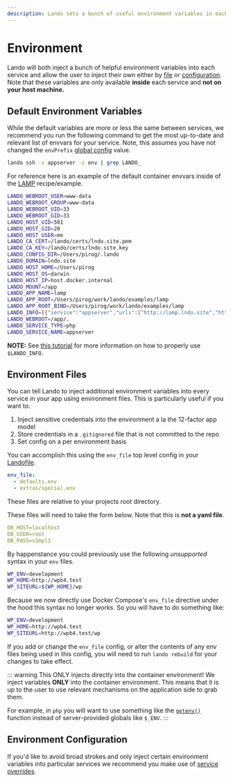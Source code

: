 ```yaml
---
description: Lando sets a bunch of useful environment variables in each service by default, or you can inject your own by configurating your Landofile or using a custom environment file.
---
```


# Environment

Lando will both inject a bunch of helpful environment variables into each service and allow the user to inject their own either by [file](#environment-files) or [configuration](#environment-configuration). Note that these variables are only available **inside** each service and **not on your host machine.**

## Default Environment Variables

While the default variables are more or less the same between services, we recommend you run the following command to get the most up-to-date and relevant list of envvars for your service. Note, this assumes you have not changed the `envPrefix` [global config](./global.md) value.

```bash
lando ssh -s appserver -c env | grep LANDO_
```

For reference here is an example of the default container envvars inside of the [LAMP](https://github.com/lando/lando/tree/master/examples/lamp) recipe/example.

```bash
LANDO_WEBROOT_USER=www-data
LANDO_WEBROOT_GROUP=www-data
LANDO_WEBROOT_UID=33
LANDO_WEBROOT_GID=33
LANDO_HOST_UID=501
LANDO_HOST_GID=20
LANDO_HOST_USER=me
LANDO_CA_CERT=/lando/certs/lndo.site.pem
LANDO_CA_KEY=/lando/certs/lndo.site.key
LANDO_CONFIG_DIR=/Users/pirog/.lando
LANDO_DOMAIN=lndo.site
LANDO_HOST_HOME=/Users/pirog
LANDO_HOST_OS=darwin
LANDO_HOST_IP=host.docker.internal
LANDO_MOUNT=/app
LANDO_APP_NAME=lamp
LANDO_APP_ROOT=/Users/pirog/work/lando/examples/lamp
LANDO_APP_ROOT_BIND=/Users/pirog/work/lando/examples/lamp
LANDO_INFO=[{"service":"appserver","urls":["http://lamp.lndo.site","https://lamp.lndo.site"],"type":"php","via":"apache","webroot":".","config":{},"version":"7.2","hostnames":["appserver.lamp.internal"]},{"service":"database","urls":[],"type":"mysql","internal_connection":{"host":"database","port":"3306"},"external_connection":{"host":"localhost","port":true},"creds":{"database":"lamp","password":"lamp","user":"lamp"},"config":{},"version":"5.7","hostnames":["database.lamp.internal"]}]
LANDO_WEBROOT=/app/.
LANDO_SERVICE_TYPE=php
LANDO_SERVICE_NAME=appserver
```

**NOTE:** See [this tutorial](./../guides/lando-info.md) for more information on how to properly use `$LANDO_INFO`.

## Environment Files

You can tell Lando to inject additional environment variables into every service in your app using environment files. This is particularly useful if you want to:

1. Inject sensitive credentials into the environment a la the 12-factor app model
2. Store credentials in a `.gitignored` file that is not committed to the repo
3. Set config on a per environment basis

You can accomplish this using the `env_file` top level config in your [Landofile](./lando.md).

```yaml
env_file:
  - defaults.env
  - extras/special.env
```

These files are relative to your projects root directory.

These files will need to take the form below. Note that this is **not a yaml file**.

```yaml
DB_HOST=localhost
DB_USER=root
DB_PASS=s1mpl3
```

By happenstance you could previously use the following *unsupported* syntax in your `env` files.

```bash
WP_ENV=development
WP_HOME=http://wpb4.test
WP_SITEURL=${WP_HOME}/wp
```

Because we now directly use Docker Compose's `env_file` directive under the hood this syntax no longer works. So you will have to do something like:

```bash
WP_ENV=development
WP_HOME=http://wpb4.test
WP_SITEURL=http://wpb4.test/wp
```

If you add or change the `env_file` config, or alter the contents of any env files being used in this config, you will need to run `lando rebuild` for your changes to take effect.

::: warning This ONLY injects directly into the container environment!
We inject variables **ONLY** into the container environment. This means that it is up to the user to use relevant mechanisms on the application side to grab them.

For example, in `php` you will want to use something like the [`getenv()`](http://php.net/manual/en/function.getenv.php) function instead of server-provided globals like `$_ENV`.
:::

## Environment Configuration

If you'd like to avoid broad strokes and only inject certain environment variables into particular services we recommend you make use of [service overrides](./services.md#overrides).
